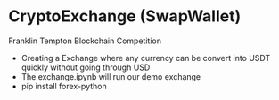 # CryptoExchange (SwapWallet)
Franklin Tempton Blockchain Competition
- Creating a Exchange where any currency can be convert into USDT quickly without going through USD
- The exchange.ipynb will run our demo exchange
- pip install forex-python

